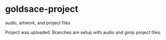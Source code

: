 # goldsace-project
audio, artwork, and project files

Project was uploaded. Branches are setup 
with audio and gimp project files.